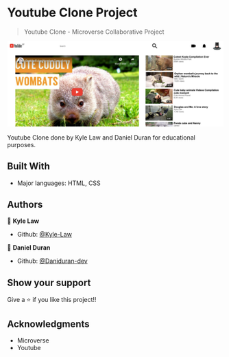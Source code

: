 # Youtube Clone Project

> Youtube Clone - Microverse Collaborative Project

![screenshot](./images/screenshot.png)

Youtube Clone done by Kyle Law and Daniel Duran for educational purposes.

## Built With

- Major languages: HTML, CSS



## Authors

👤 **Kyle Law**

- Github: [@Kyle-Law](https://github.com/Kyle-Law)

👤 **Daniel Duran**

- Github: [@Daniduran-dev](https://github.com/Daniduran-dev)

## Show your support

Give a ⭐️ if you like this project!!

## Acknowledgments

- Microverse
- Youtube